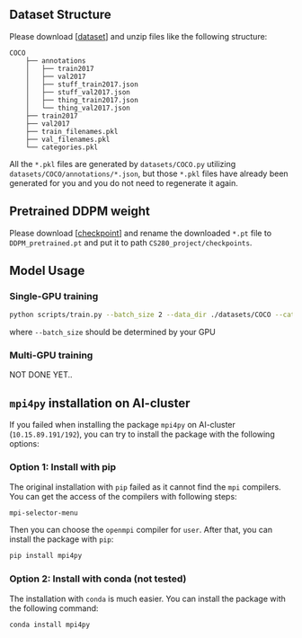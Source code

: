 ## Dataset Structure
Please download [[dataset](https://epan.shanghaitech.edu.cn/l/VFi1gQ)] and unzip files like the following structure:
```
COCO
    ├── annotations
    │   ├── train2017
    │   ├── val2017
    │   ├── stuff_train2017.json
    │   ├── stuff_val2017.json
    │   ├── thing_train2017.json
    │   └── thing_val2017.json
    ├── train2017
    ├── val2017
    ├── train_filenames.pkl
    ├── val_filenames.pkl
    └── categories.pkl
```
All the `*.pkl` files are generated by `datasets/COCO.py` utilizing `datasets/COCO/annotations/*.json`, but those `*.pkl`
files have already been generated for you and you do not need to regenerate it again.
## Pretrained DDPM weight
Please download [[checkpoint](https://openaipublic.blob.core.windows.net/diffusion/march-2021/imagenet64_uncond_100M_1500K.pt)]
and rename the downloaded `*.pt` file to `DDPM_pretrained.pt` and put it to path `CS280_project/checkpoints`.
## Model Usage
### Single-GPU training
```bash
python scripts/train.py --batch_size 2 --data_dir ./datasets/COCO --category_pickle ./datasets/COCO/categories.pkl --filename_pickle ./datasets/COCO/train_filenames.pkl --save_dir ./result --DDPM_dir ./checkpoints/DDPM_pretrained.pt
```
where ``--batch_size`` should be determined by your GPU
### Multi-GPU training
NOT DONE YET..

## `mpi4py` installation on AI-cluster
If you failed when installing the package `mpi4py` on AI-cluster (`10.15.89.191/192`), you can try to install the package with the following options:
### Option 1: Install with pip
The original installation with `pip` failed as it cannot find the `mpi` compilers. You can get the access of the compilers with following steps:
```bash
mpi-selector-menu
```
Then you can choose the `openmpi` compiler for `user`. After that, you can install the package with `pip`:
```bash
pip install mpi4py
```
### Option 2: Install with conda (not tested)
The installation with `conda` is much easier. You can install the package with the following command:
```bash
conda install mpi4py
```
